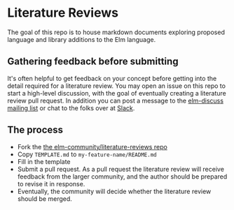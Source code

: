 # Literature Reviews

The goal of this repo is to house markdown documents exploring proposed language and library additions to the Elm language.


## Gathering feedback before submitting

It's often helpful to get feedback on your concept before getting into the detail required for a literature review.
You may open an issue on this repo to start a high-level discussion, with the goal of eventually creating a literature review pull request. In addition you can post a message to the [elm-discuss mailing list](https://groups.google.com/forum/#!forum/elm-discuss) or chat to the folks over at [Slack](https://elmlang.herokuapp.com/).

## The process

* Fork the [the elm-community/literature-reviews repo](https://github.com/elm-community/literature-reviews)
* Copy `TEMPLATE.md` to `my-feature-name/README.md`
* Fill in the template
* Submit a pull request. As a pull request the literature review will receive feedback from the larger community, and the author should be prepared to revise it in response.
* Eventually, the community will decide whether the literature review should be merged.
